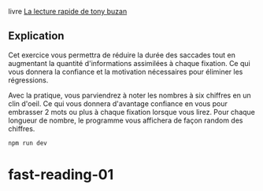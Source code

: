 livre [La lecture rapide de tony buzan](https://www.amazon.fr/lecture-rapide-Tony-Buzan/dp/2212552157)

## Explication

Cet exercice vous permettra de réduire la durée des saccades tout en augmentant la quantité d'informations assimilées à chaque fixation. Ce qui vous donnera la confiance et la motivation nécessaires pour éliminer les régressions.

Avec la pratique, vous parviendrez à noter les nombres à six chiffres en un clin d'oeil. Ce qui vous donnera d'avantage confiance en vous pour embrasser 2 mots ou plus à chaque fixation lorsque vous lirez. Pour chaque longueur de nombre, le programme vous affichera de façon random des chiffres.

```bash
npm run dev
```

# fast-reading-01
